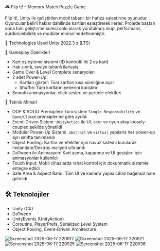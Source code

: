 🎮 Flip It! – Memory Match Puzzle Game

Flip It!, Unity ile geliştirilen mobil tabanlı bir hafıza eşleştirme oyunudur. Oyuncular belirli haklar dahilinde kartları eşleştirerek ilerler. Projede baştan sona tüm geliştirme süreci solo olarak yürütülmüş olup, performans, sürdürülebilirlik ve modüler mimari hedeflenmiştir.

🔧 Technologies Used Unity 2022.3.x (LTS)


🧩 Gameplay Özellikleri

- Kart eşleştirme sistemi (ID kontrolü ile 2 eş kart)
- Hak sınırlı, seviye tabanlı ilerleyiş
- Game Over & Level Complete senaryoları
- 2 adet Power-Up:
  - Kartları göster: Tüm kartları kısa süreliğine açar
  - Shuffle: Tüm kartların yerlerini karıştırır
- Smooth animasyonlar, click sesleri ve particle efektleri

🧠 Teknik Mimari

- OOP & SOLID Prensipleri: Tüm sistem `Single Responsibility` ve `Open/Closed` prensiplerine göre ayrıldı
- Event-Driven Sistem: `UnityAction` ile UI, skor ve oyun akışı loosely-coupled şekilde yönetildi
- Modüler Power-Up Sistemi: `abstract` ve `virtual` yapılarla her power-up ayrı sınıfta tanımlandı
- Object Pooling: Kartlar ve efektler için havuz sistemi kurularak Instantiate/Destroy maliyeti sıfırlandı
- DoTween ile Animasyon: Kart açma, kapanma ve UI geçişleri için animasyonlar kullanıldı
- Touch Input: Mobil cihazlarda rahat kontrol için dokunmatik sistemle entegre edildi
- Safe Area & Aspect Ratio: Tüm UI ve kamera yapısı cihaz bağımsız hale getirildi

## 🛠️ Teknolojiler

- Unity (C#)
- DoTween
- UnityEvents (UnityAction)
- Coroutine, PlayerPrefs, Serialized Level System
- Object Pooling, Event-Driven Architecture



![Screenshot 2025-06-17 220912](https://github.com/user-attachments/assets/f6360933-cd1c-4b04-b2e7-8238f762277d)
![Screenshot 2025-06-17 220921](https://github.com/user-attachments/assets/b01ef0fc-4d29-4fd8-b55b-757e458be438)
![Screenshot 2025-06-17 220925](https://github.com/user-attachments/assets/0fd232a5-6ed0-4369-a455-62a8499eb9ad)
![Screenshot 2025-06-17 220936](https://github.com/user-attachments/assets/0a9b3b34-2fe2-4003-9bf8-36450eaa98c6)
